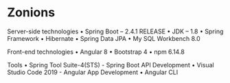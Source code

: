 # Zonions


Server-side technologies
•	Spring Boot – 2.4.1 RELEASE
•	JDK – 1.8
•	Spring Framework
•	Hibernate
•	Spring Data JPA
•	My SQL Workbench 8.0




Front-end technologies
•	Angular 8
•	Bootstrap 4
•	npm 6.14.8



Tools
•	Spring Tool Suite-4(STS) - Spring Boot API Development
•	Visual Studio Code 2019 - Angular App Development
•	Angular CLI
